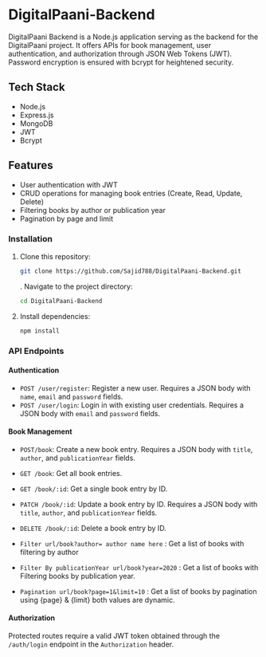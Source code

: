 # DigitalPaani-Backend

DigitalPaani Backend is a Node.js application serving as the backend for the DigitalPaani project. It offers APIs for book management, user authentication, and authorization through JSON Web Tokens (JWT). Password encryption is ensured with bcrypt for heightened security.

## Tech Stack
- Node.js
- Express.js
- MongoDB
- JWT
- Bcrypt

## Features
- User authentication with JWT
- CRUD operations for managing book entries (Create, Read, Update, Delete)
- Filtering books by author or publication year
- Pagination  by page and limit

### Installation

1. Clone this repository:

   ```bash
   git clone https://github.com/Sajid788/DigitalPaani-Backend.git
   ```

   . Navigate to the project directory:

   ```bash
   cd DigitalPaani-Backend
   ```

2. Install dependencies:

   ```bash
   npm install
   ```
### API Endpoints

#### Authentication

- `POST /user/register`: Register a new user. Requires a JSON body with `name`, `email` and `password` fields.
- `POST /user/login`: Login in with existing user credentials. Requires a JSON body with `email` and `password` fields.

#### Book Management

- `POST/book`: Create a new book entry. Requires a JSON body with `title`, `author`, and `publicationYear` fields.
- `GET /book`: Get all book entries.
- `GET /book/:id`: Get a single book entry by ID.
- `PATCH /book/:id`: Update a book entry by ID. Requires a JSON body with `title`, `author`, and `publicationYear` fields.
- `DELETE /book/:id`: Delete a book entry by ID.

- `Filter url/book?author= author name here` : Get a list of books with filtering by author
- `Filter By publicationYear url/book?year=2020` : Get a list of books with Filtering books by publication year.
- `Pagination url/book?page=1&limit=10` : Get a list of books by pagination using {page} & {limit} both values are dynamic.

#### Authorization

Protected routes require a valid JWT token obtained through the `/auth/login` endpoint in the `Authorization` header.
